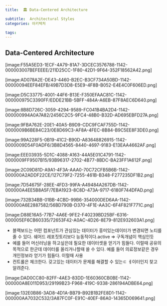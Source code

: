 ```yaml
---
title:  🏛 Data-Centered Architecture

subtitle:  Architectural Styles
categories: 아키텍처

tags: 
---
```


  
## Data-Centered Architecture  
[image:F55A5ED3-1ECF-4A79-81A7-3DCEC3576788-1142-000003007BEFEEEE/211D25CC-1F80-42D1-9F64-352F18562A42.png]  
  
[image:AD078A2E-DE43-4460-B2EC-B3CF734A50BD-1142-00000094EEF84EFB/49B7D3D8-E5E9-4F8B-B052-E4E4C0F606ED.png]  
  
[image:D5C33775-4001-44F6-B13E-F350EFAAC81C-1142-000000975C3390FF/EDDE21BB-5BFF-484A-A6EB-87F8AEC6D640.png]  
  
[image:8B8D726C-3059-4294-9589-FC041B4BA2D4-1142-000000994A0A7A82/2456C2C5-9FC4-48B0-B32D-AD695EBFD27A.png]  
  
  
[image:9FBA762E-20E1-40A5-B9D9-CDC9FCAF755D-1142-0000009B6BE84C23/0E8D69C3-AF8A-4FEC-8B84-B9C5EE8F3DE0.png]  
  
  
[image:99A228F5-0B19-41C2-B90D-A83648826915-1142-0000009D54F0ADF6/3B8D4565-8440-4697-9183-E13EAA4662AF.png]  
  
  
[image:EEE03935-5D1C-4088-A163-44A5E01C4791-1142-0000009FF9507B15/93B96317-2702-4B77-8BDC-BA23FF1A612F.png]  
  
[image:2C09D81D-A9A1-4F3A-AAA0-70C72CFB5B6B-1142-000000A2ADDF22CE/127C79F2-7255-461B-B348-F277235DF1B2.png]  
  
  
[image:7D54675F-28EE-4FD3-99FA-A49484A267DB-1142-000000A4EE5B8A5F/7EBA1923-8C8D-473A-9717-6180F744DFAD.png]  
  
  
[image:732B34BB-01BB-4CBD-99B6-354000DED6AA-1142-000000A6E2887582/56BD790B-D370-4F1E-AA3C-6F4F821F771C.png]  
  
[image:D88E16A5-77B7-4A6E-9FE2-F40239BD25BF-6316-000005EF6CB60335/72653F42-A0AC-4D26-8E79-812E932603A1.png]  
- 블랙보드는 어떤 컴포넌트가 관심있는 데이터가 흥미있는데이터가 변경되면 노티를 줄 수 있다. 쉐어드 레포짓토리보다 능동적이다.active => 구독개념이 핵심인듯  
- 예를 들어 머신러닝을 하고싶은데 필요한 데이터셋을 얻기가 힘들다. 이럴때 공유의 목적으로 한군데 데이터를 올리거나할때 쓸 수 있다. 예를 들어 의료정보같은 경우 개인정보라 얻기가 힘들다. 이럴때 사용  
- 컨트롤은 체크한다. 갖고있는 데이터가 문제를 해결할 수 있는ㄷ ㅔ이터인지 찾고 알려준다.  
  
[image:DAD0CC80-82FF-4AE3-83DD-1E60360CB0BE-1142-000000A8E011D953/29199B23-F968-419C-9338-286194ADBE64.png]  
  
[image:132E0B86-3AD8-4D1A-BB79-B92B1B2FE8D1-1142-000000AA7032C532/3A87FC0F-E91C-40EF-86A0-14365D069641.png]  
  
